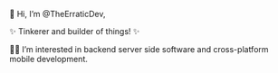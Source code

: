 👋 Hi, I’m @TheErraticDev,

✨ Tinkerer and builder of things! ✨

👩‍💻 I’m interested in backend server side software and cross-platform mobile development.
